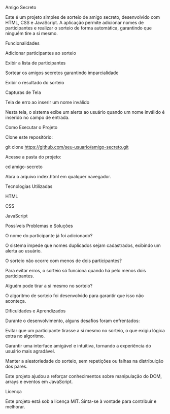 Amigo Secreto

Este é um projeto simples de sorteio de amigo secreto, desenvolvido com HTML, CSS e JavaScript. A aplicação permite adicionar nomes de participantes e realizar o sorteio de forma automática, garantindo que ninguém tire a si mesmo.

Funcionalidades

Adicionar participantes ao sorteio

Exibir a lista de participantes

Sortear os amigos secretos garantindo imparcialidade

Exibir o resultado do sorteio

Capturas de Tela

Tela de erro ao inserir um nome inválido



Nesta tela, o sistema exibe um alerta ao usuário quando um nome inválido é inserido no campo de entrada.





Como Executar o Projeto

Clone este repositório:

git clone https://github.com/seu-usuario/amigo-secreto.git

Acesse a pasta do projeto:

cd amigo-secreto

Abra o arquivo index.html em qualquer navegador.

Tecnologias Utilizadas

HTML

CSS

JavaScript

Possíveis Problemas e Soluções

O nome do participante já foi adicionado?

O sistema impede que nomes duplicados sejam cadastrados, exibindo um alerta ao usuário.

O sorteio não ocorre com menos de dois participantes?

Para evitar erros, o sorteio só funciona quando há pelo menos dois participantes.

Alguém pode tirar a si mesmo no sorteio?

O algoritmo de sorteio foi desenvolvido para garantir que isso não aconteça.

Dificuldades e Aprendizados

Durante o desenvolvimento, alguns desafios foram enfrentados:

Evitar que um participante tirasse a si mesmo no sorteio, o que exigiu lógica extra no algoritmo.

Garantir uma interface amigável e intuitiva, tornando a experiência do usuário mais agradável.

Manter a aleatoriedade do sorteio, sem repetições ou falhas na distribuição dos pares.

Este projeto ajudou a reforçar conhecimentos sobre manipulação do DOM, arrays e eventos em JavaScript.

Licença

Este projeto está sob a licença MIT. Sinta-se à vontade para contribuir e melhorar.

